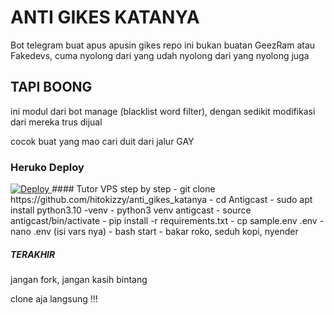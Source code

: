 # ANTI GIKES KATANYA
Bot telegram buat apus apusin gikes
repo ini bukan buatan GeezRam atau Fakedevs, cuma nyolong dari yang udah nyolong dari yang nyolong juga

## TAPI BOONG
ini modul dari bot manage (blacklist word filter), dengan sedikit modifikasi dari mereka trus dijual

cocok buat yang mao cari duit dari jalur GAY

### Heruko Deploy
<a href="https://heroku.com/deploy?template=https://github.com/hitokizzy/anti_gikes_katanya">
  <img src="https://www.herokucdn.com/deploy/button.svg" alt="Deploy">
</a>
#### Tutor VPS step by step
- git clone https://github.com/hitokizzy/anti_gikes_katanya
- cd Antigcast
- sudo apt install python3.10 -venv
- python3 venv antigcast
- source antigcast/bin/activate
- pip install -r requirements.txt
- cp sample.env .env
- nano .env (isi vars nya)
- bash start
- bakar roko, seduh kopi, nyender

##### TERAKHIR
jangan fork, jangan kasih bintang

clone aja langsung !!!
